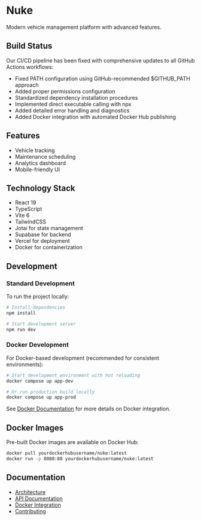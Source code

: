 # Nuke

Modern vehicle management platform with advanced features.

## Build Status

Our CI/CD pipeline has been fixed with comprehensive updates to all GitHub Actions workflows:

- Fixed PATH configuration using GitHub-recommended $GITHUB_PATH approach
- Added proper permissions configuration
- Standardized dependency installation procedures
- Implemented direct executable calling with npx
- Added detailed error handling and diagnostics
- Added Docker integration with automated Docker Hub publishing

## Features

- Vehicle tracking
- Maintenance scheduling
- Analytics dashboard
- Mobile-friendly UI

## Technology Stack

- React 19
- TypeScript
- Vite 6
- TailwindCSS
- Jotai for state management
- Supabase for backend
- Vercel for deployment
- Docker for containerization

## Development

### Standard Development

To run the project locally:

```bash
# Install dependencies
npm install

# Start development server
npm run dev
```

### Docker Development

For Docker-based development (recommended for consistent environments):

```bash
# Start development environment with hot reloading
docker compose up app-dev

# Or run production build locally
docker compose up app-prod
```

See [Docker Documentation](docs/DOCKER.md) for more details on Docker integration.

## Docker Images

Pre-built Docker images are available on Docker Hub:

```bash
docker pull yourdockerhubusername/nuke:latest
docker run -p 8080:80 yourdockerhubusername/nuke:latest
```

## Documentation

- [Architecture](ARCHITECTURE.md)
- [API Documentation](API.md)
- [Docker Integration](docs/DOCKER.md)
- [Contributing](CONTRIBUTING.md)
